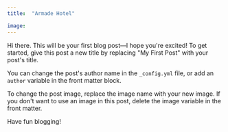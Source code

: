 ```yaml
---
title:  "Armade Hotel"

image: 
---
```


Hi there. This will be your first blog post&mdash;I hope you're excited! To get started, give this post a new title by replacing "My First Post" with your post's title. 

You can change the post's author name in the `_config.yml` file, or add an `author` variable in the front matter block. 

To change the post image, replace the image name with your new image. If you don't want to use an image in this post, delete the image variable in the front matter.

Have fun blogging!
